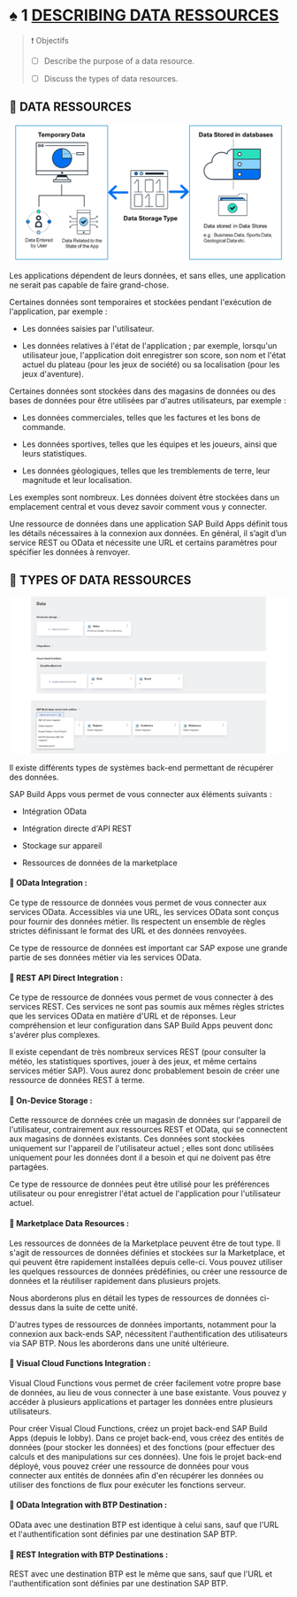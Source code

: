# ♠ 1 [DESCRIBING DATA RESSOURCES](https://learning.sap.com/learning-journeys/develop-apps-with-sap-build-apps-using-drag-and-drop-simplicity/describing-data-resources_f7af41b3-ec19-4a68-b6d1-1ca321feaccc)

> :exclamation: Objectifs
>
> - [ ] Describe the purpose of a data resource.
>
> - [ ] Discuss the types of data resources.

## :closed_book: DATA RESSOURCES

![](./RESSOURCES/Types_of_Data_Storage_Static.png)

Les applications dépendent de leurs données, et sans elles, une application ne serait pas capable de faire grand-chose.

Certaines données sont temporaires et stockées pendant l'exécution de l'application, par exemple :

- Les données saisies par l'utilisateur.

- Les données relatives à l'état de l'application ; par exemple, lorsqu'un utilisateur joue, l'application doit enregistrer son score, son nom et l'état actuel du plateau (pour les jeux de société) ou sa localisation (pour les jeux d'aventure).

Certaines données sont stockées dans des magasins de données ou des bases de données pour être utilisées par d'autres utilisateurs, par exemple :

- Les données commerciales, telles que les factures et les bons de commande.

- Les données sportives, telles que les équipes et les joueurs, ainsi que leurs statistiques.

- Les données géologiques, telles que les tremblements de terre, leur magnitude et leur localisation.

Les exemples sont nombreux. Les données doivent être stockées dans un emplacement central et vous devez savoir comment vous y connecter.

Une ressource de données dans une application SAP Build Apps définit tous les détails nécessaires à la connexion aux données. En général, il s’agit d’un service REST ou OData et nécessite une URL et certains paramètres pour spécifier les données à renvoyer.

## :closed_book: TYPES OF DATA RESSOURCES

![](./RESSOURCES/U5_Data_Overview.png)

Il existe différents types de systèmes back-end permettant de récupérer des données.

SAP Build Apps vous permet de vous connecter aux éléments suivants :

- Intégration OData

- Intégration directe d'API REST

- Stockage sur appareil

- Ressources de données de la marketplace

#### :small_red_triangle_down: OData Integration :

Ce type de ressource de données vous permet de vous connecter aux services OData. Accessibles via une URL, les services OData sont conçus pour fournir des données métier. Ils respectent un ensemble de règles strictes définissant le format des URL et des données renvoyées.

Ce type de ressource de données est important car SAP expose une grande partie de ses données métier via les services OData.

#### :small_red_triangle_down: REST API Direct Integration :

Ce type de ressource de données vous permet de vous connecter à des services REST. Ces services ne sont pas soumis aux mêmes règles strictes que les services OData en matière d'URL et de réponses. Leur compréhension et leur configuration dans SAP Build Apps peuvent donc s'avérer plus complexes.

Il existe cependant de très nombreux services REST (pour consulter la météo, les statistiques sportives, jouer à des jeux, et même certains services métier SAP). Vous aurez donc probablement besoin de créer une ressource de données REST à terme.

#### :small_red_triangle_down: On-Device Storage :

Cette ressource de données crée un magasin de données sur l'appareil de l'utilisateur, contrairement aux ressources REST et OData, qui se connectent aux magasins de données existants. Ces données sont stockées uniquement sur l'appareil de l'utilisateur actuel ; elles sont donc utilisées uniquement pour les données dont il a besoin et qui ne doivent pas être partagées.

Ce type de ressource de données peut être utilisé pour les préférences utilisateur ou pour enregistrer l'état actuel de l'application pour l'utilisateur actuel.

#### :small_red_triangle_down: Marketplace Data Resources :

Les ressources de données de la Marketplace peuvent être de tout type. Il s'agit de ressources de données définies et stockées sur la Marketplace, et qui peuvent être rapidement installées depuis celle-ci. Vous pouvez utiliser les quelques ressources de données prédéfinies, ou créer une ressource de données et la réutiliser rapidement dans plusieurs projets.

Nous aborderons plus en détail les types de ressources de données ci-dessus dans la suite de cette unité.

D'autres types de ressources de données importants, notamment pour la connexion aux back-ends SAP, nécessitent l'authentification des utilisateurs via SAP BTP. Nous les aborderons dans une unité ultérieure.

#### :small_red_triangle_down: Visual Cloud Functions Integration :

Visual Cloud Functions vous permet de créer facilement votre propre base de données, au lieu de vous connecter à une base existante. Vous pouvez y accéder à plusieurs applications et partager les données entre plusieurs utilisateurs.

Pour créer Visual Cloud Functions, créez un projet back-end SAP Build Apps (depuis le lobby). Dans ce projet back-end, vous créez des entités de données (pour stocker les données) et des fonctions (pour effectuer des calculs et des manipulations sur ces données). Une fois le projet back-end déployé, vous pouvez créer une ressource de données pour vous connecter aux entités de données afin d'en récupérer les données ou utiliser des fonctions de flux pour exécuter les fonctions serveur.

#### :small_red_triangle_down: OData Integration with BTP Destination :

OData avec une destination BTP est identique à celui sans, sauf que l'URL et l'authentification sont définies par une destination SAP BTP.

#### :small_red_triangle_down: REST Integration with BTP Destinations :

REST avec une destination BTP est le même que sans, sauf que l'URL et l'authentification sont définies par une destination SAP BTP.
